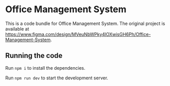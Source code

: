 
  # Office Management System

  This is a code bundle for Office Management System. The original project is available at https://www.figma.com/design/MVeuNbWPky4lOXwisGH6Ph/Office-Management-System.

  ## Running the code

  Run `npm i` to install the dependencies.

  Run `npm run dev` to start the development server.
  